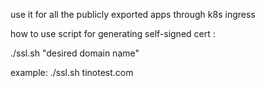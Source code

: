 use it for all the publicly exported apps through k8s ingress

how to use script for generating self-signed cert :

./ssl.sh "desired domain name"

example:
./ssl.sh tinotest.com
